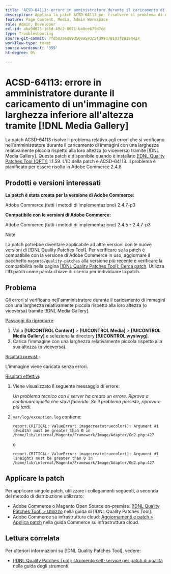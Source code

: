 ```yaml
---
title: 'ACSD-64113: errore in amministratore durante il caricamento di un''immagine con larghezza inferiore all''altezza tramite [!DNL Media Gallery]'
description: Applica la patch ACSD-64113 per risolvere il problema di Adobe Commerce, in cui si verificano errori nell'amministratore durante il caricamento di immagini con una larghezza relativamente piccola rispetto alla loro altezza (o viceversa) tramite  [!DNL Media Gallery].
feature: Page Content, Media, Admin Workspace
role: Admin, Developer
exl-id: aba9d875-1d5d-49c2-8071-ba0ce679d7cd
type: Troubleshooting
source-git-commit: 7fdb02a6d89d50ea593c5fd99d78101f89198424
workflow-type: tm+mt
source-wordcount: '359'
ht-degree: 0%

---
```


# ACSD-64113: errore in amministratore durante il caricamento di un&#39;immagine con larghezza inferiore all&#39;altezza tramite [!DNL Media Gallery]

La patch ACSD-64113 risolve il problema relativo agli errori che si verificano nell&#39;amministratore durante il caricamento di immagini con una larghezza relativamente piccola rispetto alla loro altezza (o viceversa) tramite [!DNL Media Gallery]. Questa patch è disponibile quando è installato [[!DNL Quality Patches Tool (QPT)]](/help/tools/quality-patches-tool/quality-patches-tool-to-self-serve-quality-patches.md) 1.1.59. L’ID della patch è ACSD-64113. Il problema è pianificato per essere risolto in Adobe Commerce 2.4.8.

## Prodotti e versioni interessati

**La patch è stata creata per la versione di Adobe Commerce:**

Adobe Commerce (tutti i metodi di implementazione) 2.4.7-p3

**Compatibile con le versioni di Adobe Commerce:**

Adobe Commerce (tutti i metodi di implementazione) 2.4.5 - 2.4.7-p3

>[!NOTE]
>
>La patch potrebbe diventare applicabile ad altre versioni con le nuove versioni di [!DNL Quality Patches Tool]. Per verificare se la patch è compatibile con la versione di Adobe Commerce in uso, aggiornare il pacchetto `magento/quality-patches` alla versione più recente e verificare la compatibilità nella pagina [[!DNL Quality Patches Tool]: Cerca patch](https://experienceleague.adobe.com/tools/commerce-quality-patches/index.html?lang=it). Utilizza l’ID patch come parola chiave di ricerca per individuare la patch.

## Problema

Gli errori si verificano nell&#39;amministratore durante il caricamento di immagini con una larghezza relativamente piccola rispetto alla loro altezza (o viceversa) tramite [!DNL Media Gallery].

<u>Passaggi da riprodurre</u>:

1. Vai a **[!UICONTROL Content]** > **[!UICONTROL Media]** > **[!UICONTROL Media Gallery]** e seleziona la directory **[!UICONTROL wysiwyg]**.
1. Carica l’immagine con una larghezza relativamente piccola rispetto alla sua altezza (o viceversa).

<u>Risultati previsti</u>:

L’immagine viene caricata senza errori.

<u>Risultati effettivi</u>:

1. Viene visualizzato il seguente messaggio di errore:

   *Un problema tecnico con il server ha creato un errore. Riprova a continuare quello che stavi facendo. Se il problema persiste, riprovare più tardi.*
1. `var/log/exception.log` contiene:

   ```
   report.CRITICAL: ValueError: imagecreatetruecolor(): Argument #1 ($width) must be greater than 0 in /home/lib/internal/Magento/Framework/Image/Adapter/Gd2.php:427
   ```

   o

   ```
   report.CRITICAL: ValueError: imagecreatetruecolor(): Argument #1 ($height) must be greater than 0 in /home/lib/internal/Magento/Framework/Image/Adapter/Gd2.php:427
   ```

## Applicare la patch

Per applicare singole patch, utilizzare i collegamenti seguenti, a seconda del metodo di distribuzione utilizzato:

* Adobe Commerce o Magento Open Source on-premise: [[!DNL Quality Patches Tool] > Utilizzo](/help/tools/quality-patches-tool/usage.md) nella guida di [!DNL Quality Patches Tool].
* Adobe Commerce su infrastruttura cloud: [Aggiornamenti e patch > Applica patch](https://experienceleague.adobe.com/docs/commerce-cloud-service/user-guide/develop/upgrade/apply-patches.html?lang=it) nella guida Commerce su infrastruttura cloud.


## Lettura correlata

Per ulteriori informazioni su [!DNL Quality Patches Tool], vedere:

* [[!DNL Quality Patches Tool]: strumento self-service per patch di qualità](/help/tools/quality-patches-tool/quality-patches-tool-to-self-serve-quality-patches.md) nella guida degli strumenti.
